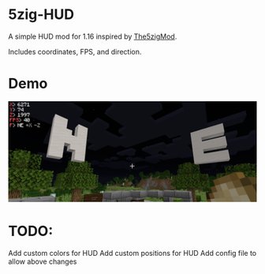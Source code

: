 # 5zig-HUD
A simple HUD mod for 1.16 inspired by [The5zigMod](https://github.com/5zig-reborn/The-5zig-Mod).

Includes coordinates, FPS, and direction.

# Demo
![HUD Demo](https://github.com/doggo4242/5zig-HUD/raw/main/demo.png)

# TODO:
Add custom colors for HUD
Add custom positions for HUD
Add config file to allow above changes
